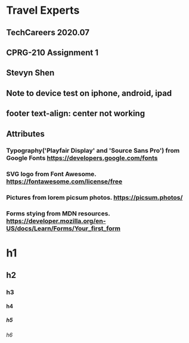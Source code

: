# Travel Experts 
## TechCareers 2020.07
## CPRG-210 Assignment 1
## Stevyn Shen



## Note to device test on iphone, android, ipad

## footer text-align: center not working








## Attributes 
### Typography('Playfair Display' and 'Source Sans Pro') from Google Fonts https://developers.google.com/fonts
### SVG logo from Font Awesome. https://fontawesome.com/license/free
### Pictures from lorem picsum photos. https://picsum.photos/
### Forms stying from MDN resources. https://developer.mozilla.org/en-US/docs/Learn/Forms/Your_first_form


# h1
## h2
### h3
#### h4
##### h5
###### h6
